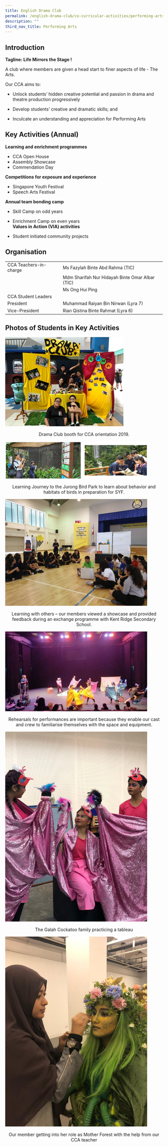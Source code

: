 ```yaml
---
title: English Drama Club
permalink: /english-drama-club/co-curricular-activities/performing-arts/permalink/
description: ""
third_nav_title: Performing Arts
---
```

Introduction
------------

**Tagline: Life Mirrors the Stage !**  

A club where members are given a head start to finer aspects of life - The Arts.

Our CCA aims to:

* Unlock students’ hidden creative potential and passion in drama and theatre production progressively

* Develop students’ creative and dramatic skills; and 

* Inculcate an understanding and appreciation for Performing Arts


Key Activities (Annual)
-----------------------

**Learning and enrichment programmes**  

*   CCA Open House
*   Assembly Showcase
*   Commendation Day

**Competitions for exposure and experience**  

*   Singapore Youth Festival
*   Speech Arts Festival

**Annual team bonding camp**  

*   Skill Camp on odd years
*   Enrichment Camp on even years
   
**Values in Action (VIA) activities**  

*   Student initiated community projects

Organisation
------------

|  |  |
|---|---|
| CCA Teachers-in-charge | Ms Fazylah Binte Abd Rahma (TIC) |
|   | Mdm Sharifah Nur Hidayah Binte Omar Albar (TIC) |
|   | Ms Ong Hui Ping |
| CCA Student Leaders |  |
|  President |  Muhammad Raiyan Bin Nirwan (Lyra 7) |
|  Vice-President |  Rian Qistina Binte Rahmat (Lyra 6) |

Photos of Students in Key Activities
------------------------------------


<img src="/images/d1.jpeg"
		 style="width:75%">

<p style="text-align: center;">Drama Club booth for CCA orientation 2019.</p>

<img src="/images/d2.png"
		 style="width:90%">

<p style="text-align: center;">Learning Journey to the Jurong Bird Park to learn about behavior and habitats of birds in preparation for SYF.</p>

<img src="/images/d3.jpeg"
		 style="width:90%">

<p style="text-align: center;">Learning with others – our members viewed a showcase and provided feedback during an exchange programme with Kent Ridge Secondary School.</p>

<img src="/images/d4.jpeg"
		 style="width:90%">

<p style="text-align: center;">Rehearsals for performances are important because they enable our cast and crew to familiarise themselves with the space and equipment.</p>

<img src="/images/d5.jpeg"
		 style="width:90%">

<p style="text-align: center;">The Galah Cockatoo family practicing a tableau</p>

<img src="/images/d6.jpeg"
		 style="width:90%">

<p style="text-align: center;">Our member getting into her role as Mother Forest with the help from our CCA teacher</p>